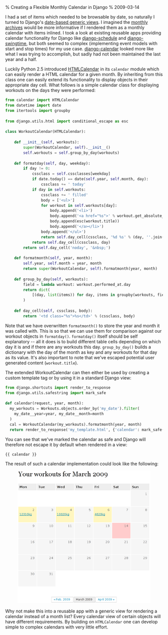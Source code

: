 % Creating a Flexible Monthly Calendar in Django
% 2009-03-14

I had a set of items which needed to be browsable by date, so naturally I
turned to Django's [date-based generic views][dbg]. I imagined the
[monthly archives][mag] would be more informative if I rendered them as a
monthly calendar with items inlined. I took a look at existing
reusable apps providing calendar functionality for Django like
[django-schedule][dsc] and
[django-swingtime][dsw], but both seemed to complex (implementing event models
with start and stop times) for my use case. [django-calendar][dca] looked more
like what I was trying to accomplish, but sadly had not been maintained the
last year and a half.

Luckily Python 2.5 introduced [HTMLCalendar][phc] in its `calendar` module
which can easily render a HTML calendar for a given month. By inheriting from
this class one can easily extend its functionality to display objects in their
appropriate day cell. What follows is a simple calendar class for displaying
workouts on the days they were performed:

```py
from calendar import HTMLCalendar
from datetime import date
from itertools import groupby

from django.utils.html import conditional_escape as esc

class WorkoutCalendar(HTMLCalendar):

    def __init__(self, workouts):
        super(WorkoutCalendar, self).__init__()
        self.workouts = self.group_by_day(workouts)

    def formatday(self, day, weekday):
        if day != 0:
            cssclass = self.cssclasses[weekday]
            if date.today() == date(self.year, self.month, day):
                cssclass += ' today'
            if day in self.workouts:
                cssclass += ' filled'
                body = ['<ul>']
                for workout in self.workouts[day]:
                    body.append('<li>')
                    body.append('<a href="%s">' % workout.get_absolute_url())
                    body.append(esc(workout.title))
                    body.append('</a></li>')
                body.append('</ul>')
                return self.day_cell(cssclass, '%d %s' % (day, ''.join(body)))
            return self.day_cell(cssclass, day)
        return self.day_cell('noday', '&nbsp;')

    def formatmonth(self, year, month):
        self.year, self.month = year, month
        return super(WorkoutCalendar, self).formatmonth(year, month)

    def group_by_day(self, workouts):
        field = lambda workout: workout.performed_at.day
        return dict(
            [(day, list(items)) for day, items in groupby(workouts, field)]
        )

    def day_cell(self, cssclass, body):
        return '<td class="%s">%s</td>' % (cssclass, body)
```

Note that we have overwritten `formatmonth()` to store the year and month it was
called with. This is so that we can use them for comparison against our workout
objects in `formatday()`. `formatday()` itself should be self explanatory -- all
it does is to build different table cells depending on which day it is and if
there are any workouts this day. `group_by_day()` builds a dictionary with the
day of the month as key and any workouts for that day as its value.
It's also important to note that we've escaped potential user generated content
(`workout.title`).

The extended WorkoutCalendar can then either be used by creating a custom
template tag or by using it in a standard Django view:

```py
from django.shortcuts import render_to_response
from django.utils.safestring import mark_safe

def calendar(request, year, month):
  my_workouts = Workouts.objects.order_by('my_date').filter(
    my_date__year=year, my_date__month=month
  )
  cal = WorkoutCalendar(my_workouts).formatmonth(year, month)
  return render_to_response('my_template.html', {'calendar': mark_safe(cal),})
```

You can see that we've marked the calendar as safe and Django will therefore
not escape it by default when rendered in a view:

```django
{{ calendar }}
```

The result of such a calendar implementation could look like the
following:

<figure>
<img src=/static/img/workout.calendar.png>
</figure>

Why not make this into a reusable app with a generic view for rendering
a calendar instead of a month list? Every calendar view of certain
objects will have different requirements. By building on `HTMLCalendar` one
can develop simple to complex calendars with very little effort.


[dbg]: http://docs.djangoproject.com/en/dev/ref/generic-views/#date-based-generic-views
[mag]: http://docs.djangoproject.com/en/dev/ref/generic-views/#django-views-generic-date-based-archive-month
[dsc]: http://code.google.com/p/django-schedule/
[dsw]: http://code.google.com/p/django-swingtime/
[dca]: http://code.google.com/p/django-calendar/
[phc]: http://docs.python.org/library/calendar.html#calendar.HTMLCalendar
